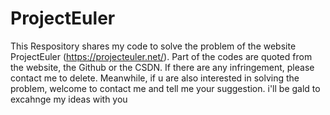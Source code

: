 # ProjectEuler
This Respository shares my code to solve the problem of the website ProjectEuler (https://projecteuler.net/). Part of the codes are quoted from the website, the Github or the CSDN. If there are any infringement, please contact me to delete. Meanwhile, if u are also interested in solving the problem, welcome to contact me and tell me your suggestion. i'll be gald to excahnge my ideas with you
